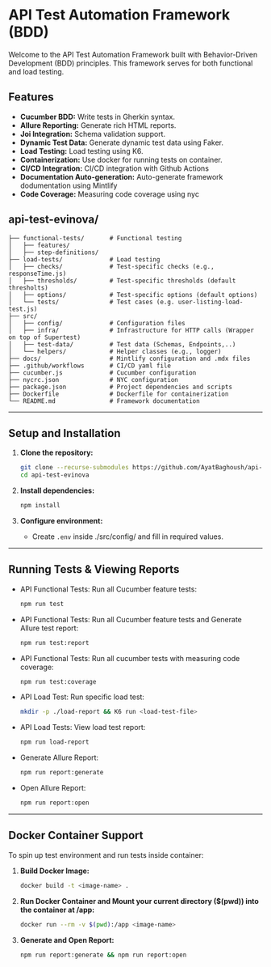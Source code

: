 # API Test Automation Framework (BDD)
Welcome to the API Test Automation Framework built with Behavior-Driven Development (BDD) principles. This framework serves for both functional and load testing.

## Features

- **Cucumber BDD:** Write tests in Gherkin syntax.
- **Allure Reporting:** Generate rich HTML reports.
- **Joi Integration:** Schema validation support.
- **Dynamic Test Data:** Generate dynamic test data using Faker.
- **Load Testing:** Load testing using K6.
- **Containerization:** Use docker for running tests on container.
- **CI/CD Integration:** CI/CD integration with Github Actions
- **Documentation Auto-generation:** Auto-generate framework dodumentation using Mintlify
- **Code Coverage:** Measuring code coverage using nyc


## api-test-evinova/
``` 
├── functional-tests/       # Functional testing 
│   ├── features/
│   ├── step-definitions/
├── load-tests/             # Load testing
│   ├── checks/             # Test-specific checks (e.g., responseTime.js)
│   ├── thresholds/         # Test-specific thresholds (default thresholts)
│   ├── options/            # Test-specific options (default options)
│   └── tests/              # Test cases (e.g. user-listing-load-test.js)
├── src/
│   ├── config/             # Configuration files 
│   ├── infra/              # Infrastructure for HTTP calls (Wrapper on top of Supertest)
│   ├── test-data/          # Test data (Schemas, Endpoints,..)
│   └── helpers/            # Helper classes (e.g., logger)
├── docs/                   # Mintlify configuration and .mdx files
├── .github/workflows       # CI/CD yaml file
├── cucumber.js             # Cucumber configuration
├── nycrc.json              # NYC configuration
├── package.json            # Project dependencies and scripts
├── Dockerfile              # Dockerfile for containerization
└── README.md               # Framework documentation
```
---

## Setup and Installation

1. **Clone the repository:**
    ```bash
    git clone --recurse-submodules https://github.com/AyatBaghoush/api-test-evinova.git
    cd api-test-evinova
    ```

2. **Install dependencies:**
    ```bash
    npm install
    ```

3. **Configure environment:**
    - Create `.env` inside ./src/config/ and fill in required values.

---


## Running Tests & Viewing Reports

- API Functional Tests: Run all Cucumber feature tests:
    ```bash
    npm run test
    ```
- API Functional Tests: Run all Cucumber feature tests and Generate Allure test report:
    ```bash
    npm run test:report
    ```
- API Functional Tests: Run all cucumber tests with measuring code coverage:
  ```bash
  npm run test:coverage
  ```
- API Load Test: Run specific load test:
    ```bash
    mkdir -p ./load-report && K6 run <load-test-file>
    ```
- API Load Tests: View load test report:
    ```bash
    npm run load-report
    ```
- Generate Allure Report:
    ```bash
    npm run report:generate
    ```
- Open Allure Report:
    ```bash
    npm run report:open
    ```
---
## Docker Container Support
To spin up test environment and run tests inside container:
1. **Build Docker Image:**
    ```bash
    docker build -t <image-name> .
    ```
2. **Run Docker Container and Mount your current directory ($(pwd)) into the container at /app:**
   ```bash
   docker run --rm -v $(pwd):/app <image-name>
   ```
3. **Generate and Open Report:**
   ```bash
   npm run report:generate && npm run report:open
   ```
